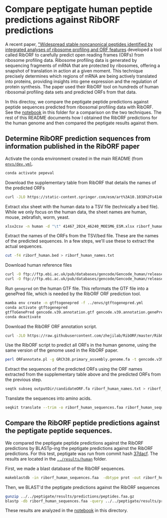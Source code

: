 # Compare peptigate human peptide predictions against RibORF predictions

A recent paper, ["Widespread stable noncanonical peptides identified by integrated analyses of ribosome profiling and ORF features](https://doi.org/10.1038/s41467-024-46240-9) developed a tool called RibORF to carefully predict open reading frames (ORFs) from ribosome profiling data.
Ribosome profiling data is generated by sequencing fragments of mRNA that are protected by ribosomes, offering a snapshot of translation in action at a given moment.
This technique precisely determines which regions of mRNA are being actively translated into proteins, providing insights into gene expression and the regulation of protein synthesis.
The paper used their RibORF tool on hundreds of human ribosomal profiling data sets and predicted ORFs from that data.

In this directoy, we compare the peptigate peptide predictions against peptide sequences predicted from ribosomal profiling data with RibORF.
See the [notebook](./20240329-peptigate-vs-riborf-predictions.ipynb) in this folder for a comparison on the two techniques.
The rest of this README documents how I obtained the RibORF predictions for the human genome and then compared the peptigate results against them.

## Determine RibORF prediction sequences from information published in the RibORF paper

Activate the conda environment created in the main README (from [`envs/dev.yml`](../envs/dev.yml).
```bash
conda activate pepeval
```

Download the supplementary table from RibORF that details the names of the predicted ORFs

```bash
curl -JLO https://static-content.springer.com/esm/art%3A10.1038%2Fs41467-024-46240-9/MediaObjects/41467_2024_46240_MOESM6_ESM.xlsx
```

Extract xlsx sheet with the human data to a TSV file (technically a bed file).
While we only focus on the human data, the sheet names are human, mouse, zebrafish, worm, yeast.

```bash
xlsx2csv -n human -d "\t" 41467_2024_46240_MOESM6_ESM.xlsx riborf_human.bed
```

Extract the names of the ORFs from the TSV/bed file.
These are the names of the predicted sequences.
In a few steps, we'll use these to extract the actual sequences.

```bash
cut -f4 riborf_human.bed > riborf_human_names.txt
```

Download human reference files

```bash
curl -O ftp://ftp.ebi.ac.uk/pub/databases/gencode/Gencode_human/release_39/GRCh38.primary_assembly.genome.fa.gz
curl -O ftp://ftp.ebi.ac.uk/pub/databases/gencode/Gencode_human/release_39/gencode.v39.annotation.gtf.gz
```

Run `genepred` on the human GTF file.
This reformats the GTF file into a genePred file, which is needed by the RibORF ORF prediction tool.

```bash
mamba env create -n gtftogenepred -f ../envs/gtftogenepred.yml
conda activate gtftogenepred
gtfToGenePred gencode.v39.annotation.gtf gencode.v39.annotation.genePred.txt
conda deactivate
```

Download the RibORF ORF annotation script.

```bash
curl -JLO https://raw.githubusercontent.com/zhejilab/RibORF/master/RibORF.2.0/ORFannotate.pl
```

Use the RibORF script to predict all ORFs in the human genome, using the same version of the genome used in the RibORF paper.

```bash
perl ORFannotate.pl -g GRCh38.primary_assembly.genome.fa -t gencode.v39.annotation.genePred.txt -o outputDir
```

Extract the sequences of the predicted ORFs using the ORF names extracted from the supplementary table above and the predicted ORFs from the previous step.

```bash
seqtk subseq outputDir/candidateORF.fa riborf_human_names.txt > riborf_human_sequences.fasta
```

Translate the sequences into amino acids.

```bash
seqkit translate --trim -o riborf_human_sequences.faa riborf_human_sequences.fasta
```

## Compare the RibORF peptide predictions against the peptigate peptide sequences.

We compared the peptigate peptide predictions against the RibORF predictions by BLASTp-ing the peptigate predictions against the RibORF predictions.
For this test, peptigate was run from commit hash [37dacf](https://github.com/Arcadia-Science/peptigate/commit/37dacf77833e1188b831025416d3bde00edfdcc4).
The results are located in the [`../results/human`](../results/human) folder.

First, we made a blast database of the RibORF sequences.
```bash
makeblastdb -in riborf_human_sequences.faa  -dbtype prot -out riborf_human_sequences.faa
```

Then, we BLAST'd the peptigate predictions against the RibORF sequences
```bash
gunzip ../../peptigate/results/predictions/peptides.faa.gz
blastp -db riborf_human_sequences.faa -query ../../peptigate/results/predictions/peptides.faa -out peptigate_sequences_vs_riborf_blastp.tsv -max_target_seqs 5 -outfmt "6 qseqid qlen qseq sseqid slen sseq pident length mismatch gapopen qstart qend sstart send qcovhsp evalue bitscore"
```

These results are analyzed in the [notebook](./20240329-peptigate-vs-riborf-predictions.ipynb) in this directory.
